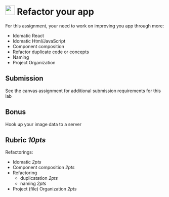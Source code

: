 <img src="https://cloud.githubusercontent.com/assets/478864/22186847/68223ce6-e0b1-11e6-8a62-0e3edc96725e.png" width=30> Refactor your app
===

For this assignment, your need to work on improving you app through more:

* Idomatic React
* Idomatic Html/JavaScript
* Component composition
* Refactor duplicate code or concepts
* Naming
* Project Organization

## Submission

See the canvas assignment for additional submission requirements for this lab

## Bonus

Hook up your image data to a server

## Rubric *10pts*

Refactorings:
* Idomatic *2pts*
* Component composition *2pts*
* Refactoring 
  * duplicatation *2pts*
  * naming *2pts*
* Project (file) Organization *2pts*
